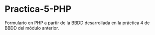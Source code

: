 # Practica-5-PHP
Formulario en PHP a partir de la BBDD desarrollada en la práctica 4 de BBDD del módulo anterior.
